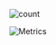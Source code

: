 ![count](https://komarev.com/ghpvc/?username=ppotatoo&style=flat-square)

![Metrics](https://github.com/ppotatoo/ppotatoo/blob/main/github-metrics.svg)
